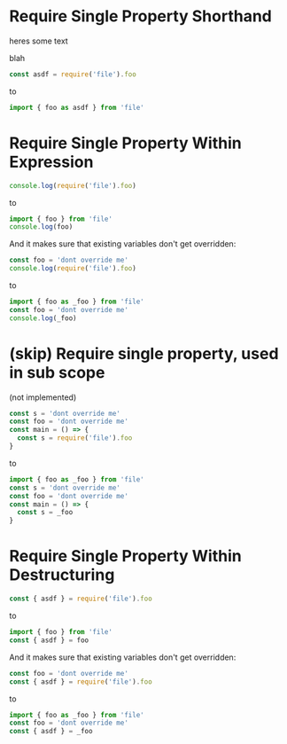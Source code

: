 # Require Single Property Shorthand

heres some text

blah

```js
const asdf = require('file').foo
```

to

```js
import { foo as asdf } from 'file'
```

# Require Single Property Within Expression

```js
console.log(require('file').foo)
```

to

```js
import { foo } from 'file'
console.log(foo)
```

And it makes sure that existing variables don't get overridden:

```js
const foo = 'dont override me'
console.log(require('file').foo)
```

to

```js
import { foo as _foo } from 'file'
const foo = 'dont override me'
console.log(_foo)
```

# (skip) Require single property, used in sub scope

(not implemented)

```js
const s = 'dont override me'
const foo = 'dont override me'
const main = () => {
  const s = require('file').foo
}
```

to

```js
import { foo as _foo } from 'file'
const s = 'dont override me'
const foo = 'dont override me'
const main = () => {
  const s = _foo
}
```

# Require Single Property Within Destructuring

```js
const { asdf } = require('file').foo
```

to

```js
import { foo } from 'file'
const { asdf } = foo
```

And it makes sure that existing variables don't get overridden:

```js
const foo = 'dont override me'
const { asdf } = require('file').foo
```

to

```js
import { foo as _foo } from 'file'
const foo = 'dont override me'
const { asdf } = _foo
```
